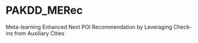 # PAKDD_MERec
Meta-learning Enhanced Next POI Recommendation by Leveraging Check-ins from Auxiliary Cities
